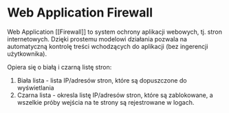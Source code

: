 # Web Application Firewall
Web Application [[Firewall]] to system ochrony aplikacji webowych, tj. stron internetowych. Dzięki prostemu modelowi działania pozwala na automatyczną kontrolę treści wchodzących do aplikacji (bez ingerencji użytkownika).

Opiera się o białą i czarną listę stron:
1. Biała lista - lista IP/adresów stron, które są dopuszczone do wyświetlania 
2. Czarna lista - okresla listę IP/adresów stron, które są zablokowane, a wszelkie próby wejścia na te strony są rejestrowane w logach.